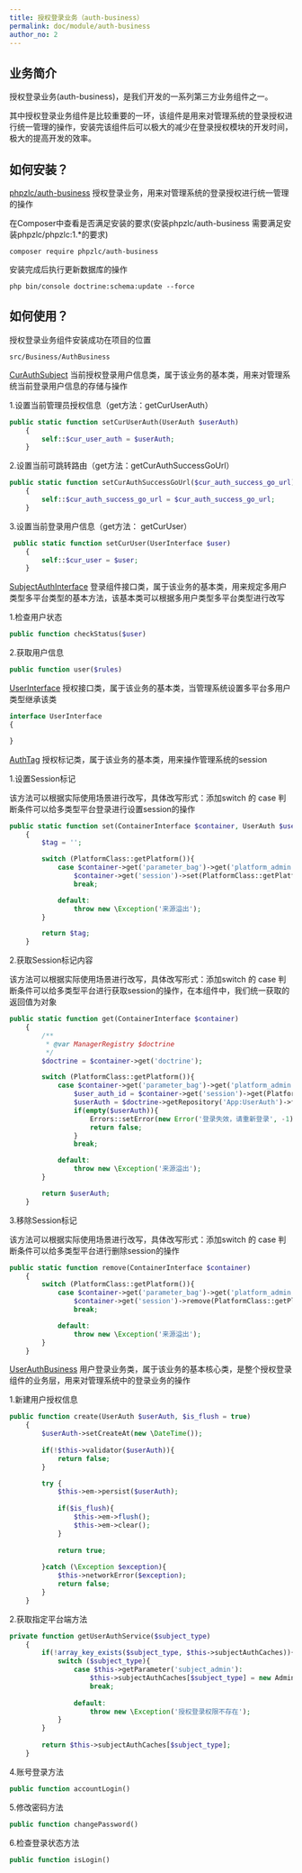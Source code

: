 ```yaml
---
title: 授权登录业务（auth-business）
permalink: doc/module/auth-business
author_no: 2
---
```

## 业务简介

授权登录业务(auth-business)，是我们开发的一系列第三方业务组件之一。

其中授权登录业务组件是比较重要的一环，该组件是用来对管理系统的登录授权进行统一管理的操作，安装完该组件后可以极大的减少在登录授权模块的开发时间，极大的提高开发的效率。

## 如何安装？

[phpzlc/auth-business](https://packagist.org/packages/phpzlc/auth-business) 授权登录业务，用来对管理系统的登录授权进行统一管理的操作

在Composer中查看是否满足安装的要求(安装phpzlc/auth-business 需要满足安装phpzlc/phpzlc:1.*的要求)

```shell
composer require phpzlc/auth-business
```

安装完成后执行更新数据库的操作

```shell 
php bin/console doctrine:schema:update --force
```

## 如何使用？

授权登录业务组件安装成功在项目的位置
```text
src/Business/AuthBusiness
```

[CurAuthSubject](#) 当前授权登录用户信息类，属于该业务的基本类，用来对管理系统当前登录用户信息的存储与操作

1.设置当前管理员授权信息（get方法：getCurUserAuth）
```php
public static function setCurUserAuth(UserAuth $userAuth)
    {
        self::$cur_user_auth = $userAuth;
    }
```

2.设置当前可跳转路由（get方法：getCurAuthSuccessGoUrl）
```php
public static function setCurAuthSuccessGoUrl($cur_auth_success_go_url)
    {
        self::$cur_auth_success_go_url = $cur_auth_success_go_url;
    }
```

3.设置当前登录用户信息（get方法： getCurUser）
```php
 public static function setCurUser(UserInterface $user)
    {
        self::$cur_user = $user;
    }
```

[SubjectAuthInterface](#) 登录组件接口类，属于该业务的基本类，用来规定多用户类型多平台类型的基本方法，该基本类可以根据多用户类型多平台类型进行改写

1.检查用户状态
```php
public function checkStatus($user)
```

2.获取用户信息
```php
public function user($rules)
```

[UserInterface](#) 授权接口类，属于该业务的基本类，当管理系统设置多平台多用户类型继承该类

```php
interface UserInterface
{

}
```

[AuthTag](#) 授权标记类，属于该业务的基本类，用来操作管理系统的session

1.设置Session标记

该方法可以根据实际使用场景进行改写，具体改写形式：添加switch 的 case 判断条件可以给多类型平台登录进行设置session的操作

```php
public static function set(ContainerInterface $container, UserAuth $userAuth)
    {
        $tag = '';

        switch (PlatformClass::getPlatform()){
            case $container->get('parameter_bag')->get('platform_admin'):
                $container->get('session')->set(PlatformClass::getPlatform() . $container->get('parameter_bag')->get('login_tag_session_name'), $userAuth->getId());
                break;

            default:
                throw new \Exception('来源溢出');
        }

        return $tag;
    }
```

2.获取Session标记内容

该方法可以根据实际使用场景进行改写，具体改写形式：添加switch 的 case 判断条件可以给多类型平台进行获取session的操作，在本组件中，我们统一获取的返回值为对象

```php
public static function get(ContainerInterface $container)
    {
        /**
         * @var ManagerRegistry $doctrine
         */
        $doctrine = $container->get('doctrine');

        switch (PlatformClass::getPlatform()){
            case $container->get('parameter_bag')->get('platform_admin'):
                $user_auth_id = $container->get('session')->get(PlatformClass::getPlatform() . $container->get('parameter_bag')->get('login_tag_session_name'));
                $userAuth = $doctrine->getRepository('App:UserAuth')->find($user_auth_id);
                if(empty($userAuth)){
                    Errors::setError(new Error('登录失效，请重新登录', -1));
                    return false;
                }
                break;

            default:
                throw new \Exception('来源溢出');
        }

        return $userAuth;
    }
```

3.移除Session标记

该方法可以根据实际使用场景进行改写，具体改写形式：添加switch 的 case 判断条件可以给多类型平台进行删除session的操作

```php
public static function remove(ContainerInterface $container)
    {
        switch (PlatformClass::getPlatform()){
            case $container->get('parameter_bag')->get('platform_admin'):
                $container->get('session')->remove(PlatformClass::getPlatform() . $container->get('parameter_bag')->get('login_tag_session_name'));
                break;

            default:
                throw new \Exception('来源溢出');
        }
    }
```

[UserAuthBusiness](#) 用户登录业务类，属于该业务的基本核心类，是整个授权登录组件的业务层，用来对管理系统中的登录业务的操作

1.新建用户授权信息

```php
public function create(UserAuth $userAuth, $is_flush = true)
    {
        $userAuth->setCreateAt(new \DateTime());
        
        if(!$this->validator($userAuth)){
            return false;
        }

        try {
            $this->em->persist($userAuth);
            
            if($is_flush){
                $this->em->flush();
                $this->em->clear();
            }
            
            return true;
            
        }catch (\Exception $exception){
            $this->networkError($exception);
            return false;
        }
    }
```

2.获取指定平台端方法

```php
private function getUserAuthService($subject_type)
    {
        if(!array_key_exists($subject_type, $this->subjectAuthCaches)){
            switch ($subject_type){
                case $this->getParameter('subject_admin'):
                    $this->subjectAuthCaches[$subject_type] = new AdminAuth($this->container);
                    break;
                    
                default:
                    throw new \Exception('授权登录权限不存在');
            }
        }
        
        return $this->subjectAuthCaches[$subject_type];
    }
```

4.账号登录方法

```php
public function accountLogin()
```

5.修改密码方法

```php
public function changePassword()
```

6.检查登录状态方法

```php
public function isLogin()
```

